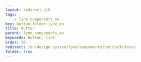 ```yaml
---
layout: redirect.njk
tags: 
    - lyne_components_en
key: button-folder-lyne_en
title: Button
parent: lyne_components_en
keywords: button, link
order: 50
redirect: /en/design-system/lyne/components/button/button/
folder: true
---
```

